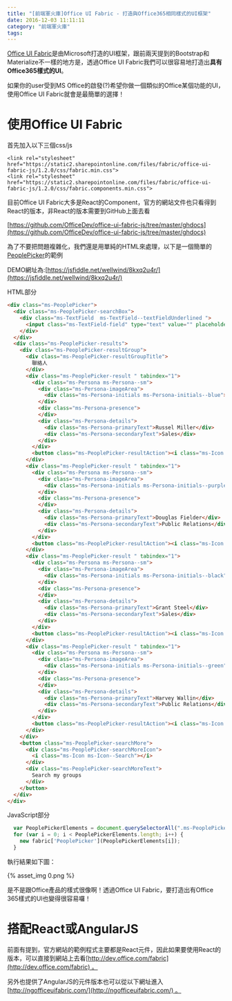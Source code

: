 ```yaml
---
title: "[前端軍火庫]Office UI Fabric - 打造與Office365相同樣式的UI框架"
date: 2016-12-03 11:11:11
category: "前端軍火庫"
tags:
---
```

[Office UI Fabric](http://dev.office.com/fabric)是由Microsoft打造的UI框架，跟前兩天提到的Bootstrap和Materialize不一樣的地方是，透過Office UI Fabric我們可以很容易地打造出**具有Office365樣式的UI**。

如果你的user受到MS Office的啟發(?)希望你做一個類似的Office某個功能的UI，使用Office UI Fabric就會是最簡單的選擇！

<!-- more -->

# 使用Office UI Fabric

首先加入以下三個css/js

```
<link rel="stylesheet" href="https://static2.sharepointonline.com/files/fabric/office-ui-fabric-js/1.2.0/css/fabric.min.css">
<link rel="stylesheet" href="https://static2.sharepointonline.com/files/fabric/office-ui-fabric-js/1.2.0/css/fabric.components.min.css">
```

目前Office UI Fabric大多是React的Component，官方的網站文件也只看得到React的版本，非React的版本需要到GitHub上面去看

[https://github.com/OfficeDev/office-ui-fabric-js/tree/master/ghdocs](https://github.com/OfficeDev/office-ui-fabric-js/tree/master/ghdocs)

為了不要把問題複雜化，我們還是用單純的HTML來處理，以下是一個簡單的[PeoplePicker](https://github.com/OfficeDev/office-ui-fabric-js/blob/master/ghdocs/components/PeoplePicker.md)的範例

DEMO網址為:[https://jsfiddle.net/wellwind/8kxq2u4r/](https://jsfiddle.net/wellwind/8kxq2u4r/)

HTML部分

```html
<div class="ms-PeoplePicker">
  <div class="ms-PeoplePicker-searchBox">
    <div class="ms-TextField  ms-TextField--textFieldUnderlined ">
      <input class="ms-TextField-field" type="text" value="" placeholder="選擇聯絡人名單">
    </div>
  </div>
  <div class="ms-PeoplePicker-results">
    <div class="ms-PeoplePicker-resultGroup">
      <div class="ms-PeoplePicker-resultGroupTitle">
        聯絡人
      </div>
      <div class="ms-PeoplePicker-result " tabindex="1">
        <div class="ms-Persona ms-Persona--sm">
          <div class="ms-Persona-imageArea">
            <div class="ms-Persona-initials ms-Persona-initials--blue">RM</div>
          </div>
          <div class="ms-Persona-presence">
          </div>
          <div class="ms-Persona-details">
            <div class="ms-Persona-primaryText">Russel Miller</div>
            <div class="ms-Persona-secondaryText">Sales</div>
          </div>
        </div>
        <button class="ms-PeoplePicker-resultAction"><i class="ms-Icon ms-Icon--Clear"></i></button>
      </div>
      <div class="ms-PeoplePicker-result " tabindex="1">
        <div class="ms-Persona ms-Persona--sm">
          <div class="ms-Persona-imageArea">
            <div class="ms-Persona-initials ms-Persona-initials--purple">DF</div>
          </div>
          <div class="ms-Persona-presence">
          </div>
          <div class="ms-Persona-details">
            <div class="ms-Persona-primaryText">Douglas Fielder</div>
            <div class="ms-Persona-secondaryText">Public Relations</div>
          </div>
        </div>
        <button class="ms-PeoplePicker-resultAction"><i class="ms-Icon ms-Icon--Clear"></i></button>
      </div>
      <div class="ms-PeoplePicker-result " tabindex="1">
        <div class="ms-Persona ms-Persona--sm">
          <div class="ms-Persona-imageArea">
            <div class="ms-Persona-initials ms-Persona-initials--black">GS</div>
          </div>
          <div class="ms-Persona-presence">
          </div>
          <div class="ms-Persona-details">
            <div class="ms-Persona-primaryText">Grant Steel</div>
            <div class="ms-Persona-secondaryText">Sales</div>
          </div>
        </div>
        <button class="ms-PeoplePicker-resultAction"><i class="ms-Icon ms-Icon--Clear"></i></button>
      </div>
      <div class="ms-PeoplePicker-result " tabindex="1">
        <div class="ms-Persona ms-Persona--sm">
          <div class="ms-Persona-imageArea">
            <div class="ms-Persona-initials ms-Persona-initials--green">HW</div>
          </div>
          <div class="ms-Persona-presence">
          </div>
          <div class="ms-Persona-details">
            <div class="ms-Persona-primaryText">Harvey Wallin</div>
            <div class="ms-Persona-secondaryText">Public Relations</div>
          </div>
        </div>
        <button class="ms-PeoplePicker-resultAction"><i class="ms-Icon ms-Icon--Clear"></i></button>
      </div>
    </div>
    <button class="ms-PeoplePicker-searchMore">
      <div class="ms-PeoplePicker-searchMoreIcon">
        <i class="ms-Icon ms-Icon--Search"></i>
      </div>
      <div class="ms-PeoplePicker-searchMoreText">
        Search my groups
      </div>
    </button>
  </div>
</div>
```

JavaScript部分

```javascript
  var PeoplePickerElements = document.querySelectorAll(".ms-PeoplePicker");
  for (var i = 0; i < PeoplePickerElements.length; i++) {
    new fabric['PeoplePicker'](PeoplePickerElements[i]);
  }

```

執行結果如下圖：

{% asset_img 0.png %}

是不是跟Office產品的樣式很像啊！透過Office UI Fabric，要打造出有Office 365樣式的UI也變得很容易囉！

# 搭配React或AngularJS

前面有提到，官方網站的範例程式主要都是React元件，因此如果要使用React的版本，可以直接到網站上去看[http://dev.office.com/fabric](http://dev.office.com/fabric) 。

另外也提供了AngularJS的元件版本也可以從以下網址進入[http://ngofficeuifabric.com/](http://ngofficeuifabric.com/) 。